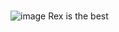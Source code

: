 # 
![image](https://github.com/user-attachments/assets/172a4ccd-a885-412a-b2b1-1f4e744d6e11)
Rex is the best
